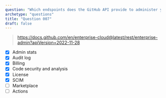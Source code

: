 ```yaml
---
question: "Which endspoints does the GitHub API provide to administer your enterprise?"
archetype: "questions"
title: "Question 007"
draft: false
---
```


> https://docs.github.com/en/enterprise-cloud@latest/rest/enterprise-admin?apiVersion=2022-11-28
- [x] Admin stats
- [x] Audit log
- [x] Billing
- [x] Code security and analysis
- [x] License
- [x] SCIM
- [ ] Marketplace
- [ ] Actions
